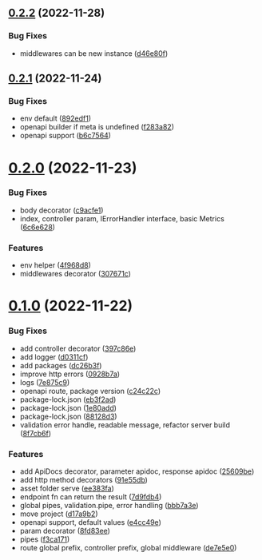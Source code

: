 ## [0.2.2](https://github.com/OpenZer0/bonfire-rest/compare/v0.2.1...v0.2.2) (2022-11-28)


### Bug Fixes

* middlewares can be new instance ([d46e80f](https://github.com/OpenZer0/bonfire-rest/commit/d46e80f198cd8ceeccfd8a24323141fe40a45f3d))



## [0.2.1](https://github.com/OpenZer0/bonfire-rest/compare/v0.2.0...v0.2.1) (2022-11-24)


### Bug Fixes

* env default ([892edf1](https://github.com/OpenZer0/bonfire-rest/commit/892edf1432193d96f194950b6f0a046744a924d4))
* openapi builder if meta is undefined ([f283a82](https://github.com/OpenZer0/bonfire-rest/commit/f283a82e4589000cd305f51c011d4966f3fb34f1))
* openapi support ([b6c7564](https://github.com/OpenZer0/bonfire-rest/commit/b6c7564766c6f6aba6776043da0a658b504b9b69))



# [0.2.0](https://github.com/OpenZer0/bonfire-rest/compare/v0.1.0...v0.2.0) (2022-11-23)


### Bug Fixes

* body decorator ([c9acfe1](https://github.com/OpenZer0/bonfire-rest/commit/c9acfe15f051f08c63435d92859196261e2ecf58))
* index, controller param, IErrorHandler interface, basic Metrics ([6c6e628](https://github.com/OpenZer0/bonfire-rest/commit/6c6e6283b69b1dbfc3287144786ae21288225cfe))


### Features

* env helper ([4f968d8](https://github.com/OpenZer0/bonfire-rest/commit/4f968d84485980775cf5a002945fc8381444881b))
* middlewares decorator ([307671c](https://github.com/OpenZer0/bonfire-rest/commit/307671cfdb0e725b1af1bd7ccf0100f3041609bc))



# [0.1.0](https://github.com/OpenZer0/bonfire-rest/compare/d17a9b20da3e315740ee6fcaf235f87b732545f2...v0.1.0) (2022-11-22)


### Bug Fixes

* add controller decorator ([397c86e](https://github.com/OpenZer0/bonfire-rest/commit/397c86e0bfb6316776c52a296d8eaa1c6c53d186))
* add logger ([d0311cf](https://github.com/OpenZer0/bonfire-rest/commit/d0311cf848b065ed324cf42af335f61c7cb8e802))
* add packages ([dc26b3f](https://github.com/OpenZer0/bonfire-rest/commit/dc26b3f70539a85ff054e3e8710c3aab36ba03bd))
* improve http errors ([0928b7a](https://github.com/OpenZer0/bonfire-rest/commit/0928b7ac1d3d36e0600c9be4ce08789b86a5bb85))
* logs ([7e875c9](https://github.com/OpenZer0/bonfire-rest/commit/7e875c9bb1fd9afd2ebb1ff04adb8309a01b645d))
* openapi route, package version ([c24c22c](https://github.com/OpenZer0/bonfire-rest/commit/c24c22cfc63ce6a0a16ea1717fb1d74a14d3b48d))
* package-lock.json ([eb3f2ad](https://github.com/OpenZer0/bonfire-rest/commit/eb3f2ad84d8e0b7e9a476dc3f696c4e6cdb4cef4))
* package-lock.json ([1e80add](https://github.com/OpenZer0/bonfire-rest/commit/1e80addeb6addced4285063e9c7ad404261a03e5))
* package-lock.json ([88128d3](https://github.com/OpenZer0/bonfire-rest/commit/88128d3788aab5448052d1588ebe11ac690a4692))
* validation error handle, readable message, refactor server build ([8f7cb6f](https://github.com/OpenZer0/bonfire-rest/commit/8f7cb6f90a6014a814bd8eaed4a0785fcccb1ff4))


### Features

* add ApiDocs decorator, parameter apidoc, response apidoc ([25609be](https://github.com/OpenZer0/bonfire-rest/commit/25609be4323fdda6e4389aff47c3634d73505b30))
* add http method decorators ([91e55db](https://github.com/OpenZer0/bonfire-rest/commit/91e55db776e25aa034d01c66a8a9d2bfefd10878))
* asset folder serve ([ee383fa](https://github.com/OpenZer0/bonfire-rest/commit/ee383faa2144568e570875f817926ccb9c5c4968))
* endpoint fn can return the result ([7d9fdb4](https://github.com/OpenZer0/bonfire-rest/commit/7d9fdb4a79293724459dcaa80f3b0c18ad7d884f))
* global pipes, validation.pipe, error handling ([bbb7a3e](https://github.com/OpenZer0/bonfire-rest/commit/bbb7a3e2657135475a0144ed7d55eef3c89c1131))
* move project ([d17a9b2](https://github.com/OpenZer0/bonfire-rest/commit/d17a9b20da3e315740ee6fcaf235f87b732545f2))
* openapi support, default values ([e4cc49e](https://github.com/OpenZer0/bonfire-rest/commit/e4cc49e9eb342db6ac9d2ef036fddfc0641a40f8))
* param decorator ([8fd83ee](https://github.com/OpenZer0/bonfire-rest/commit/8fd83ee2e415ae7e0d451703ae813bfe124b145a))
* pipes ([f3ca171](https://github.com/OpenZer0/bonfire-rest/commit/f3ca17120d8b3921b8fd514ad659b0791405b6a7))
* route global prefix, controller prefix, global middleware ([de7e5e0](https://github.com/OpenZer0/bonfire-rest/commit/de7e5e0fac9fd9e6be3739fc55e0ecfd013fac19))



